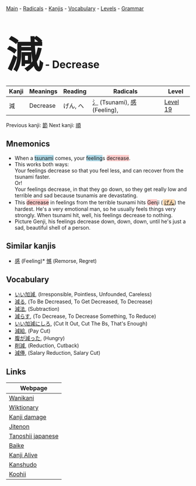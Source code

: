 <style> bigfont {font-size: 100px}</style>
[Main](../index.md) -
[Radicals](../radicals.md) -
[Kanjis](../kanjis.md) -
[Vocabulary](../vocabulary.md) -
[Levels](../levels.md) -
[Grammar](../grammar.md)
# <bigfont> 減</bigfont> - Decrease 

| Kanji | Meanings | Reading | Radicals | Level |
| --- | --- | --- | --- | --- |
| 減 | Decrease | げん, へ | [氵](../radicals/氵.md) (Tsunami), [感](../radicals/感.md) (Feeling),  | [Level 19](../levels/wk_level19.md) |

Previous kanji: [節](節.md) Next kanji: [順](順.md) 

## Mnemonics
 * When a <span style="background-color:#ADD8E6"> tsunami</span> comes, your <span style="background-color:#ADD8E6"> feeling</span>s <span style="background-color:#ffcccb"> decrease</span>.
* This works both ways:<br />Your feelings decrease so that you feel less, and can recover from the tsunami faster.<br />Or!<br />Your feelings decrease, in that they go down, so they get really low and terrible and sad because tsunamis are devastating.
* This <span style="background-color:#ffcccb"> decrease</span> in feelings from the terrible tsunami hits <span style="background-color:#ffcccb"> Gen</span>ji (<span style="background-color:#fed8b1"> [げん](https://jisho.org/search/げん)</span>) the hardest. He's a very emotional man, so he usually feels things very strongly. When tsunami hit, well, his feelings decrease to nothing. 
* Picture Genji, his feelings decrease down, down, down, until he's just a sad, beautiful shell of a person.


## Similar kanjis
 * [感](感.md) (Feeling)* [憾](憾.md) (Remorse, Regret)


## Vocabulary
 * [いい加減](../vocabulary/減.md), (Irresponsible, Pointless, Unfounded, Careless)
* [減る](../vocabulary/減.md), (To Be Decreased, To Get Decreased, To Decrease)
* [減法](../vocabulary/減.md), (Subtraction)
* [減らす](../vocabulary/減.md), (To Decrease, To Decrease Something, To Reduce)
* [いい加減にしろ](../vocabulary/減.md), (Cut It Out, Cut The Bs, That's Enough)
* [減給](../vocabulary/減.md), (Pay Cut)
* [腹が減った](../vocabulary/減.md), (Hungry)
* [削減](../vocabulary/減.md), (Reduction, Cutback)
* [減俸](../vocabulary/減.md), (Salary Reduction, Salary Cut)



## Links 

| Webpage |
| --- |
| [Wanikani          ](https://www.wanikani.com/kanji/減) |
| [Wiktionary        ](https://en.wiktionary.org/wiki/減) |
| [Kanji damage      ](http://www.kanjidamage.com/kanji/search?utf8=✓&q=減) |
| [Jitenon           ](https://jitenon.com/kanji/減) |
| [Tanoshii japanese ](https://www.tanoshiijapanese.com/dictionary/kanji.cfm?k=減) |
| [Baike             ](https://baike.baidu.com/item/減) |
| [Kanji Alive       ](https://app.kanjialive.com/減) |
| [Kanshudo          ](https://www.kanshudo.com/searchmn?q=減) |
| [Koohii            ](https://kanji.koohii.com/study/kanji/減) |
